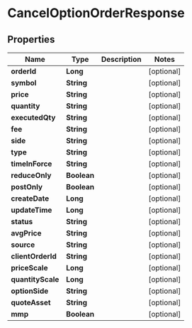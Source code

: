 

# CancelOptionOrderResponse


## Properties

| Name | Type | Description | Notes |
|------------ | ------------- | ------------- | -------------|
|**orderId** | **Long** |  |  [optional] |
|**symbol** | **String** |  |  [optional] |
|**price** | **String** |  |  [optional] |
|**quantity** | **String** |  |  [optional] |
|**executedQty** | **String** |  |  [optional] |
|**fee** | **String** |  |  [optional] |
|**side** | **String** |  |  [optional] |
|**type** | **String** |  |  [optional] |
|**timeInForce** | **String** |  |  [optional] |
|**reduceOnly** | **Boolean** |  |  [optional] |
|**postOnly** | **Boolean** |  |  [optional] |
|**createDate** | **Long** |  |  [optional] |
|**updateTime** | **Long** |  |  [optional] |
|**status** | **String** |  |  [optional] |
|**avgPrice** | **String** |  |  [optional] |
|**source** | **String** |  |  [optional] |
|**clientOrderId** | **String** |  |  [optional] |
|**priceScale** | **Long** |  |  [optional] |
|**quantityScale** | **Long** |  |  [optional] |
|**optionSide** | **String** |  |  [optional] |
|**quoteAsset** | **String** |  |  [optional] |
|**mmp** | **Boolean** |  |  [optional] |



